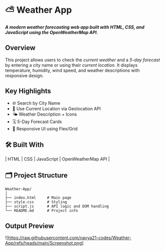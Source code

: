 
# ⛅ Weather App

 ***A modern weather forecasting web app built with HTML, CSS, and JavaScript using the OpenWeatherMap API***.


## Overview

This project allows users to check the *current weather* and a *5-day forecast* by entering a city name or using their *current location*. It displays temperature, humidity, wind speed, and weather descriptions with responsive design.


## Key Highlights

- 🌐 Search by City Name
- 📍 Use Current Location via Geolocation API
- 🌤 Weather Description + Icons
- 🗓 5-Day Forecast Cards
- 📱 Responsive UI using Flex/Grid

## 🛠  Built With

| HTML | CSS | JavaScript | OpenWeatherMap API |

## 🗂 Project Structure

```plaintext
Weather-App/
│
├── index.html     # Main page
├── style.css      # Styling
├── script.js      # API logic and DOM handling
└── README.md      # Project info
```

## Output Preview

![https://raw.githubusercontent.com/navya21-codes/Weather-App/refs/heads/main/Screenshot.png]
